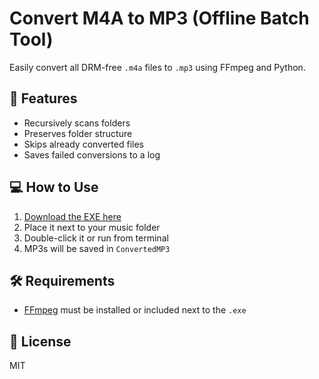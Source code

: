 # Convert M4A to MP3 (Offline Batch Tool)

Easily convert all DRM-free `.m4a` files to `.mp3` using FFmpeg and Python.

## 🔧 Features
- Recursively scans folders
- Preserves folder structure
- Skips already converted files
- Saves failed conversions to a log

## 💻 How to Use
1. [Download the EXE here](./releases)
2. Place it next to your music folder
3. Double-click it or run from terminal
4. MP3s will be saved in `ConvertedMP3`

## 🛠 Requirements
- [FFmpeg](https://ffmpeg.org/) must be installed or included next to the `.exe`

## 🔗 License
MIT
